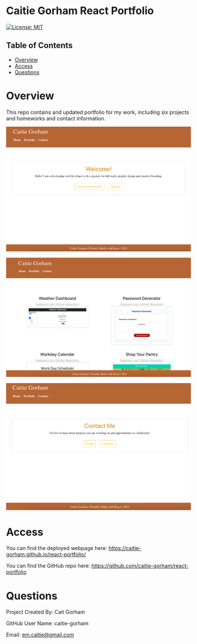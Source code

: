 # Caitie Gorham React Portfolio

[![License: MIT](https://img.shields.io/badge/License-MIT-yellow.svg)](https://opensource.org/licenses/MIT)

## Table of Contents 

* [Overview](#Overview)
* [Access](#Access)
* [Questions](#Questions)


# Overview

This repo contains and updated portfolio for my work, including six projects and homeworks and contact information. 

![Alt text](./Assets/home.png?raw=true "Homepage")

![Alt text](./Assets/portfolio.png?raw=true "Portfolio")

![Alt text](./Assets/contact.png?raw=true "Contact")

# Access

You can find the deployed webpage here: https://caitie-gorham.github.io/react-portfolio/

You can find the GitHub repo here: https://github.com/caitie-gorham/react-portfolio


# Questions

Project Created By: Cait Gorham

GitHub User Name: caitie-gorham

Email: em.caitie@gmail.com
